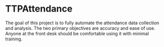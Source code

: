 # TTPAttendance
The goal of this project is to fully automate the attendance data collection and analysis. The two primary objectives are accuracy and ease of use. Anyone at the front desk should be comfortable using it with minimal training.
